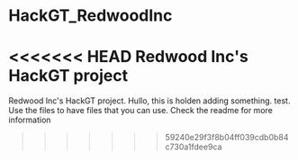 # HackGT_RedwoodInc
<<<<<<< HEAD
Redwood Inc's HackGT project
=======
Redwood Inc's HackGT project.
Hullo, this is holden adding something.
test.
Use the files to have files that you can use.
Check the readme for more information
>>>>>>> 59240e29f3f8b04ff039cdb0b84c730a1fdee9ca
